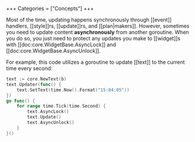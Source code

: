 +++
Categories = ["Concepts"]
+++

Most of the time, updating happens synchronously through [[event]] handlers, [[style]]rs, [[update]]rs, and [[plan|makers]]. However, sometimes you need to update content **asynchronously** from another goroutine. When you do so, you just need to protect any updates you make to [[widget]]s with [[doc:core.WidgetBase.AsyncLock]] and [[doc:core.WidgetBase.AsyncUnlock]].

For example, this code utilizes a goroutine to update [[text]] to the current time every second:

```Go
text := core.NewText(b)
text.Updater(func() {
    text.SetText(time.Now().Format("15:04:05"))
})
go func() {
    for range time.Tick(time.Second) {
        text.AsyncLock()
        text.Update()
        text.AsyncUnlock()
    }
}()
```
